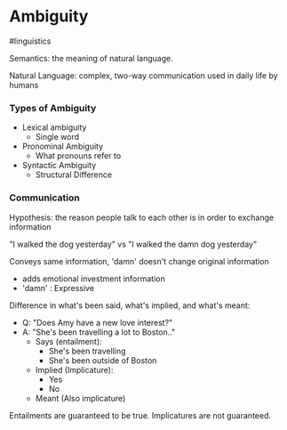 # Ambiguity
#linguistics 

Semantics: the meaning of natural language.

Natural Language: complex, two-way communication used in daily life by humans
### Types of Ambiguity

- Lexical ambiguity
	- Single word
- Pronominal Ambiguity
	- What pronouns refer to
- Syntactic Ambiguity
	- Structural Difference

### Communication

Hypothesis: the reason people talk to each other is in order to exchange information


"I walked the dog yesterday" vs "I walked the damn dog yesterday"

Conveys same information, 'damn' doesn't change original information
- adds emotional investment information
- 'damn' : Expressive


Difference in what's been said, what's implied, and what's meant:

- Q: "Does Amy have a new love interest?"
- A: "She's been travelling a lot to Boston.."
	- Says (entailment):
		- She's been travelling 
		- She's been outside of Boston
	- Implied (Implicature):
		- Yes
		- No
	- Meant (Also implicature)

Entailments are guaranteed to be true. Implicatures are not guaranteed.
